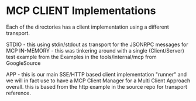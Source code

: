 # MCP CLIENT Implementations

Each of the directories has a client implementation using a different transport.  

STDIO - this using stdin/stdout as transport for the JSONRPC messages for MCP
IN-MEMORY - this was tinkering around with a single (Client/Server) test example from the Examples in the tools/internal/mcp from GoogleSource

APP - this is our main SSE/HTTP based client implementation "runner" and we will in fact use to have a MCP Client Manager for a Multi Client Approach overall.  this is based from the http example in the source repo for transport reference.



